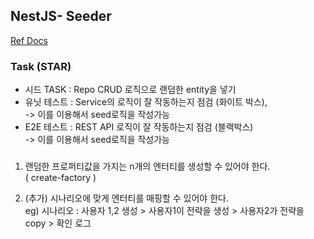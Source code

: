 ## NestJS- Seeder

[Ref Docs](https://medium.com/the-crowdlinker-chronicle/seeding-databases-using-nestjs-cd6634e8efc5)

### Task (**S**TAR)

- 시드 TASK : Repo CRUD 로직으로 랜덤한 entity을 넣기
- 유닛 테스트 : Service의 로직이 잘 작동하는지 점검 (화이트 박스),  
  -> 이를 이용해서 seed로직을 작성가능
- E2E 테스트 : REST API 로직이 잘 작동하는지 점검 (블랙박스)  
  -> 이를 이용해서 seed로직을 작성가능

###

1. 랜덤한 프로퍼티값을 가지는 n개의 엔터티를 생성할 수 있어야 한다.  
   ( create-factory )

2. (추가) 시나리오에 맞게 엔터티를 매핑할 수 있어야 한다.  
   eg) 시나리오 : 사용자 1,2 생성 > 사용자1이 전략을 생성 > 사용자2가 전략을 copy > 확인 로그
